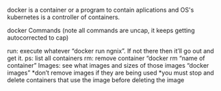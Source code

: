 docker is a container or a program to contain aplications and OS's 
kubernetes is a controller of containers.

docker Commands (note all commands are uncap, it keeps getting autocorrected to cap) 

run: execute whatever “docker run ngnix”. If not there then it’ll go out and get it. 
ps: list all containers 
rm: remove container “docker rm “name of container” 
Images: see what images and sizes of those images “docker images” *don’t remove images if they are being used *you must stop and delete containers that use the image before deleting the image 
